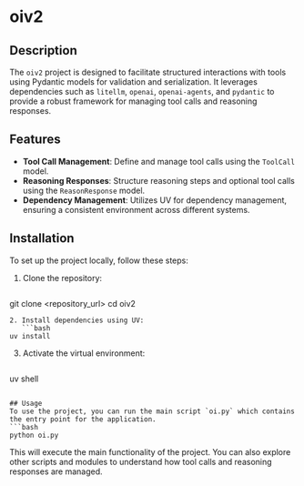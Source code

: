 # oiv2

## Description
The `oiv2` project is designed to facilitate structured interactions with tools using Pydantic models for validation and serialization. It leverages dependencies such as `litellm`, `openai`, `openai-agents`, and `pydantic` to provide a robust framework for managing tool calls and reasoning responses.

## Features
- **Tool Call Management**: Define and manage tool calls using the `ToolCall` model.
- **Reasoning Responses**: Structure reasoning steps and optional tool calls using the `ReasonResponse` model.
- **Dependency Management**: Utilizes UV for dependency management, ensuring a consistent environment across different systems.

## Installation
To set up the project locally, follow these steps:
1. Clone the repository:
   ```bash
git clone <repository_url>
cd oiv2
```
2. Install dependencies using UV:
   ```bash
uv install
```
3. Activate the virtual environment:
   ```bash
uv shell
```

## Usage
To use the project, you can run the main script `oi.py` which contains the entry point for the application.
```bash
python oi.py
```
This will execute the main functionality of the project. You can also explore other scripts and modules to understand how tool calls and reasoning responses are managed.
